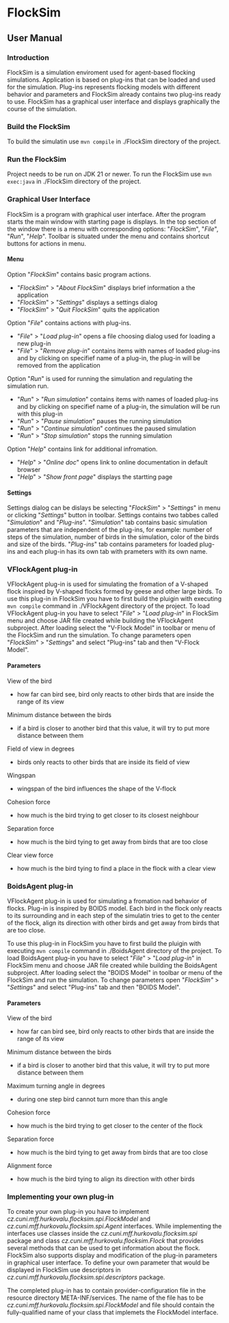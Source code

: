 # FlockSim
## User Manual
### Introduction
FlockSim is a simulation enviroment used for agent-based flocking simulations. Application is based on plug-ins that can be loaded and used for the simulation. Plug-ins represents flocking models with different behavior and parameters and FlockSim already contains two plug-ins ready to use. FlockSim has a graphical user interface and displays graphically the course of the simulation.
### Build the FlockSim
To build the simulatin use `mvn compile` in ./FlockSim directory of the project.
### Run the FlockSim
Project needs to be run on JDK 21 or newer. To run the FlockSim use `mvn exec:java` in ./FlockSim directory of the project.
### Graphical User Interface
FlockSim is a program with graphical user interface. After the program starts the main window with starting page is displays. In the top section of the window there is a menu with corresponding options: "*FlockSim*", "*File*", "*Run*", "*Help*". Toolbar is situated under the menu and contains shortcut buttons for actions in menu.
#### Menu
Option "*FlockSim*" contains basic program actions.
- "*FlockSim*" > "*About FlockSim*" displays brief information a the application
- "*FlockSim*" > "*Settings*" displays a settings dialog
- "*FlockSim*" > "*Quit FlockSim*" quits the application

Option "*File*" contains actions with plug-ins.
- "*File*" > "*Load plug-in*" opens a file choosing dialog used for loading a new plug-in
- "*File*" > "*Remove plug-in*" contains items with names of loaded plug-ins and by clicking on specifief name of a plug-in, the plug-in will be removed from the application

Option "*Run*" is used for running the simulation and regulating the simulation run.
- "*Run*" > "*Run simulation*" contains items with names of loaded plug-ins and by clicking on specifief name of a plug-in, the simulation will be run with this plug-in
- "*Run*" > "*Pause simulation*" pauses the running simulation
- "*Run*" > "*Continue simulation*" continues the paused simulation
- "*Run*" > "*Stop simulation*" stops the running simulation

Option "*Help*" contains link for additional infromation.
- "*Help*" > "*Online doc*" opens link to online documentation in default browser
- "*Help*" > "*Show front page*" displays the startting page
#### Settings
Settings dialog can be dislays be selecting "*FlockSim*" > "*Settings*" in menu or clicking "*Settings*" button in toolbar. Settings contains two tabbes called "*Simulation*" and "*Plug-ins*". "*Simulation*" tab contains basic simulation parameters that are independent of the plug-ins, for example: number of steps of the simulation, number of birds in the simulation, color of the birds and size of the birds. "*Plug-ins*" tab contains parameters for loaded plug-ins and each plug-in has its own tab with prameters with its own name.
### VFlockAgent plug-in
VFlockAgent plug-in is used for simulating
the fromation of a V-shaped flock inspired by V-shaped flocks formed by geese and other large birds. To use this plug-in in FlockSim you have to first build the pluigin with executing `mvn compile` command in ./VFlockAgent directory of the project. To load VFlockAgent plug-in you have to select "*File*" > "*Load plug-in*" in FlockSim menu and choose JAR file created while building the VFlockAgent subproject. After loading select the "V-Flock Model" in toolbar or menu of the FlockSim and run the simulation. To change parameters open "*FlockSim*" > "*Settings*" and select "Plug-ins" tab and then "V-Flock Model".
#### Parameters
View of the bird
- how far can bird see, bird only reacts to other birds that are inside the range of its view

Minimum distance between the birds
- if a bird is closer to another bird that this value, it will try to put more distance between them

Field of view in degrees
- birds only reacts to other birds that are inside its field of view

Wingspan
- wingspan of the bird influences the shape of the V-flock

Cohesion force
- how much is the bird trying to get closer to its closest neighbour

Separation force
- how much is the bird tying to get away from birds that are too close

Clear view force
- how much is the bird tying to find a place in the flock with a clear view

### BoidsAgent plug-in
VFlockAgent plug-in is used for simulating a fromation nad behavior of flocks. Plug-in is inspired by BOIDS model. Each bird in the flock only reacts to its surrounding and in each step of the simulatin tries to get to the center of the flock, align its direction with other birds and get away from birds that are too close. 

To use this plug-in in FlockSim you have to first build the pluigin with executing `mvn compile` command in ./BoidsAgent directory of the project. To load BoidsAgent plug-in you have to select "*File*" > "*Load plug-in*" in FlockSim menu and choose JAR file created while building the BoidsAgent subproject. After loading select the "BOIDS Model" in toolbar or menu of the FlockSim and run the simulation. To change parameters open "*FlockSim"* > "*Settings*" and select "Plug-ins" tab and then "BOIDS Model".
#### Parameters
View of the bird
- how far can bird see, bird only reacts to other birds that are inside the range of its view

Minimum distance between the birds
- if a bird is closer to another bird that this value, it will try to put more distance between them

Maximum turning angle in degrees
- during one step bird cannot turn more than this angle

Cohesion force
- how much is the bird trying to get closer to the center of the flock

Separation force
- how much is the bird tying to get away from birds that are too close

Alignment force
- how much is the bird tying to align its direction with other birds

### Implementing your own plug-in
To create your own plug-in you have to implement *cz.cuni.mff.hurkovalu.flocksim.spi.FlockModel* and *cz.cuni.mff.hurkovalu.flocksim.spi.Agent* interfaces. While implementing the interfaces use classes inside the *cz.cuni.mff.hurkovalu.flocksim.spi* package and class *cz.cuni.mff.hurkovalu.flocksim.Flock* that provides several methods that can be used to get information about the flock. FlockSim also supports display and modification of the plug-in parameters in graphical user interface. To define your own parameter that would be displayed in FlockSim use descriptors in *cz.cuni.mff.hurkovalu.flocksim.spi.descriptors* package.

The completed plug-in has to contain provider-configuration file in the resource directory META-INF/services. The name of the file has to be *cz.cuni.mff.hurkovalu.flocksim.spi.FlockModel* and file should contain the fully-qualified name of your class that implemets the FlockModel interface.
